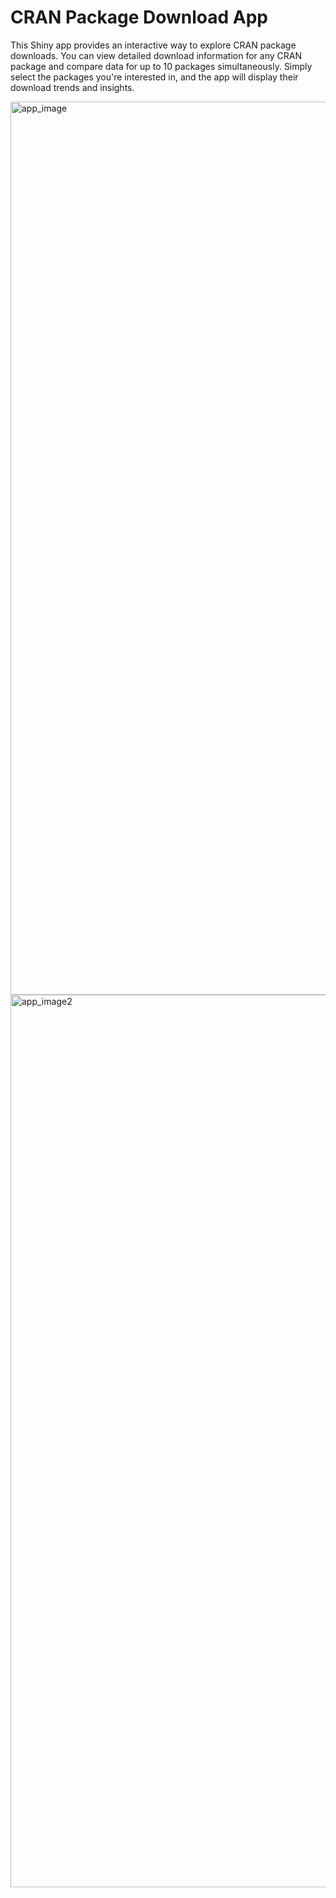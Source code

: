 # CRAN Package Download App

This Shiny app provides an interactive way to explore CRAN package downloads. 
You can view detailed download information for any CRAN package and 
compare data for up to 10 packages simultaneously. Simply select the packages 
you're interested in, and the app will display their download trends and insights.

<img width="1429" alt="app_image" src="https://github.com/user-attachments/assets/08dedc2a-ed96-4319-9fd3-8559e801c9d7">
<img width="1428" alt="app_image2" src="https://github.com/user-attachments/assets/4813c7bc-05f5-4526-9a71-aca3e921e62b">
